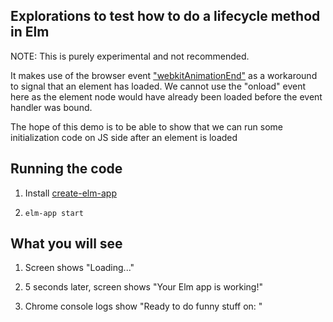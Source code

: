  ## Explorations to test how to do a lifecycle method in Elm

 NOTE: This is purely experimental and not recommended. 
 
 It makes use of the browser event ["webkitAnimationEnd"](https://github.com/geekyme/lifecycle-methods-in-elm/blob/master/src/Main.elm#L60) as a workaround to signal that an element has loaded. We cannot use the "onload" event here as the element node would have already been loaded before the event handler was bound.
 
 The hope of this demo is to be able to show that we can run some initialization code on JS side after an element is loaded

 ## Running the code

 1. Install [create-elm-app](https://github.com/halfzebra/create-elm-app)
 
 2. `elm-app start`

 ## What you will see

 1. Screen shows "Loading..."

 2. 5 seconds later, screen shows "Your Elm app is working!"

 3. Chrome console logs show "Ready to do funny stuff on: <node>"